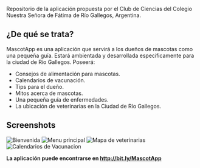Repositorio de la aplicación propuesta por el Club de Ciencias del Colegio Nuestra Señora de Fátima de Río Gallegos, Argentina.

## ¿De qué se trata?
MascotApp es una aplicación que servirá a los dueños de mascotas como una pequeña guía. Estará ambientada y desarrollada específicamente para la ciudad de Río Gallegos. Poseerá:
- Consejos de alimentación para mascotas.
- Calendarios de vacunación.
- Tips para el dueño.
- Mitos acerca de mascotas.
- Una pequeña guía de enfermedades.
- La ubicación de veterinarias en la Ciudad de Río Gallegos.

## Screenshots
![Bienvenida](https://i.ibb.co/12YqW0v/splash.png)
![Menu principal](https://i.ibb.co/RyXn94B/menu.png)
![Mapa de veterinarias](https://i.ibb.co/jVvC0mS/mapa.png)
![Calendarios de Vacunacion](https://i.ibb.co/kQXJ0mT/vacunacion.png)

**La aplicación puede encontrarse en http://bit.ly/MascotApp**
